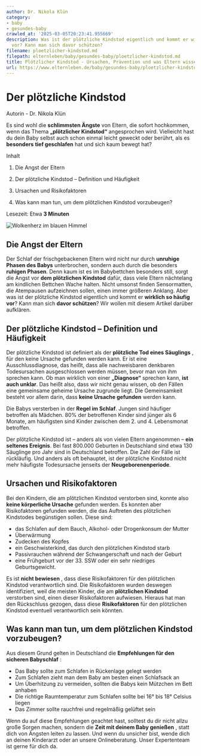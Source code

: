 ```yaml
---
author: Dr. Nikola Klün
category:
- baby
- gesundes-baby
crawled_at: '2025-03-05T20:23:41.955669'
description: Was ist der plötzliche Kindstod eigentlich und kommt er wirklich so häufig
  vor? Kann man sich davor schützen?
filename: ploetzlicher-kindstod.md
filepath: elternleben/baby/gesundes-baby/ploetzlicher-kindstod.md
title: Plötzlicher Kindstod - Ursachen, Prävention und was Eltern wissen sollten
url: https://www.elternleben.de/baby/gesundes-baby/ploetzlicher-kindstod/
---
```


#  Der plötzliche Kindstod

Autorin - Dr. Nikola Klün

Es sind wohl die **schlimmsten Ängste** von Eltern, die sofort hochkommen,
wenn das Thema **„plötzlicher Kindstod“** angesprochen wird. Vielleicht hast
du dein Baby selbst auch schon einmal leicht geweckt oder berührt, als es
**besonders** **tief geschlafen** hat und sich kaum bewegt hat?

Inhalt

1. Die Angst der Eltern

2. Der plötzliche Kindstod – Definition und Häufigkeit

3. Ursachen und Risikofaktoren

4. Was kann man tun, um dem plötzlichen Kindstod vorzubeugen?

Lesezeit: Etwa **3 Minuten**

![Wolkenherz im blauen
Himmel](/fileadmin/_processed_/5/a/csm_Artikel_Der_plo__tzliche_Kindstod_cloud-2436676_1920_Kopie_df014d719d.jpg)

##  Die Angst der Eltern

Der Schlaf der frischgebackenen Eltern wird nicht nur durch **unruhige Phasen
des Babys** unterbrochen, sondern auch durch die besonders **ruhigen Phasen**.
Denn kaum ist es im Babybettchen besonders still, sorgt die Angst vor **dem
plötzlichen Kindstod** dafür, dass viele Eltern nächtelang am kindlichen
Bettchen Wache halten. Nicht umsonst finden Sensormatten, die Atempausen
aufzeichnen sollen, einen immer größeren Anklang. Aber was ist der plötzliche
Kindstod eigentlich und kommt er **wirklich so häufig vor**? Kann man sich
**davor schützen**? Wir wollen mit diesem Artikel darüber aufklären.

##  Der plötzliche Kindstod – Definition und Häufigkeit

Der plötzliche Kindstod ist definiert als der **plötzliche Tod eines
Säuglings** , für den keine Ursache gefunden werden kann. Er ist eine
Ausschlussdiagnose, das heißt, dass alle nachweisbaren denkbaren Todesursachen
ausgeschlossen werden müssen, bevor man von ihm sprechen kann. Ob man wirklich
von einer **„Diagnose“** sprechen kann, **ist auch unklar**. Das heißt also,
dass wir nicht genau wissen, ob den Fällen eine gemeinsame geheime Ursache
zugrunde liegt. Die Gemeinsamkeit besteht vor allem darin, dass **keine
Ursache gefunden** werden kann.  
  
Die Babys versterben in der **Regel im Schlaf**. Jungen sind häufiger
betroffen als Mädchen. 80% der betroffenen Kinder sind jünger als 6 Monate, am
häufigsten sind Kinder zwischen dem 2. und 4. Lebensmonat betroffen.  
  
Der plötzliche Kindstod ist – anders als von vielen Eltern angenommen – **ein
seltenes Ereignis**. Bei fast 800.000 Geburten in Deutschland sind etwa 130
Säuglinge pro Jahr sind in Deutschland betroffen. Die Zahl der Fälle ist
rückläufig. Und anders als oft behauptet, ist der plötzliche Kindstod nicht
mehr häufigste Todesursache jenseits der **Neugeborenenperiode**.

##  Ursachen und Risikofaktoren

Bei den Kindern, die am plötzlichen Kindstod verstorben sind, konnte also
**keine körperliche Ursache** gefunden werden. Es konnten aber Risikofaktoren
gefunden werden, die das Auftreten des plötzlichen Kindstodes begünstigen
sollen. Diese sind:

  * das Schlafen auf dem Bauch, Alkohol- oder Drogenkonsum der Mutter
  * Überwärmung
  * Zudecken des Kopfes
  * ein Geschwisterkind, das durch den plötzlichen Kindstod starb
  * Passivrauchen während der Schwangerschaft und nach der Geburt
  * eine Frühgeburt vor der 33. SSW oder ein sehr niedriges Geburtsgewicht.

Es ist **nicht bewiesen** , dass diese Risikofaktoren für den plötzlichen
Kindstod verantwortlich sind. Die Risikofaktoren wurden deswegen
identifiziert, weil die meisten Kinder, die am **plötzlichen Kindstod**
verstorben sind, einen dieser Risikofaktoren aufwiesen. Hieraus hat man den
Rückschluss gezogen, dass diese **Risikofaktoren** für den plötzlichen
Kindstod eventuell verantwortlich sein könnten.

##  Was kann man tun, um dem plötzlichen Kindstod vorzubeugen?

Aus diesem Grund gelten in Deutschland die **Empfehlungen für den sicheren
Babyschlaf** :  

  * Das Baby sollte zum Schlafen in Rückenlage gelegt werden
  * Zum Schlafen zieht man dem Baby am besten einen Schlafsack an
  * Um Überhitzung zu vermeiden, sollten die Babys kein Mützchen im Bett anhaben
  * Die richtige Raumtemperatur zum Schlafen sollte bei 16° bis 18° Celsius liegen
  * Das Zimmer sollte rauchfrei und regelmäßig gelüftet sein

Wenn du auf diese Empfehlungen geachtet hast, solltest du dir nicht allzu
große Sorgen machen, sondern die **Zeit mit deinem Baby genießen** , statt
dich von Ängsten leiten zu lassen. Und wenn du unsicher bist, wende dich an
deinen Kinderarzt oder an unsere Onlineberatung. Unser Expertenteam ist gerne
für dich da.

